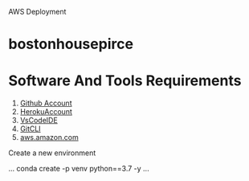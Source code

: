 
AWS Deployment
# bostonhousepirce

# Software And Tools Requirements

1. [Github Account](https://github.com)
2. [HerokuAccount](https://heroku.com) 
3. [VsCodeIDE](https://code.visualstudio.com/)
4. [GitCLI](https://git-scm.com/book/en/v2/Getting-Started-The-Command-Line)
5. [aws.amazon.com](https://aws.amazon.com/)

Create a new environment

...
conda create -p venv python==3.7 -y
...
